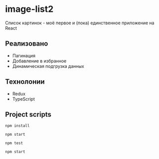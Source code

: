 # image-list2
Список картинок - моё первое и (пока) единственное приложение на React
## Реализовано
* Пагинация
* Добавление в избранное
* Динамическая подгрузка данных

## Технолонии
* Redux 
* TypeScript

## Project scripts
```
npm install
```
```
npm start
```
```
npm test
```
```
npm start
```
